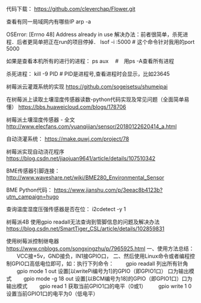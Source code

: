 代码下载：
https://github.com/cleverchap/Flower.git

查看有同一局域网内有哪些IP
arp -a

OSError: [Errno 48] Address already in use
解决办法：前者很简单，杀死进程．后者更简单把正在run的项目停掉．
lsof -i :5000 # 这个命令针对我用的port 5000

如果是查看本机所有的进行的进程：
ps aux　 #　用ps -A查看所有进程

杀死进程：
kill -9 PID # PID是进程号,查看进程时会显示，比如23645

树莓派云灌溉系统的实现
https://github.com/sogeisetsu/shumeipai

在树莓派上读取土壤湿度传感器读数-python代码实现及常见问题（全面简单易懂）
https://bbs.huaweicloud.com/blogs/178706

树莓派土壤湿度传感器 - 全文
http://www.elecfans.com/yuanqijian/sensor/20180122620414_a.html

自动浇灌系统：
https://make.quwj.com/project/78

树莓派实现自动浇花程序
https://blog.csdn.net/jiaojuan9641/article/details/107510342

BME传感器引脚连接：
http://www.waveshare.net/wiki/BME280_Environmental_Sensor

BME Python代码：
https://www.jianshu.com/p/3eeac8b4123b?utm_campaign=hugo

查询温度湿度压强传感器是否在位：
i2cdetect -y 1

树莓派4B 使用gpio readall无法查询到管脚信息的问题及解决办法
https://blog.csdn.net/SmartTiger_CSL/article/details/102859831

使用树莓派控制继电器
https://www.cnblogs.com/songxingzhu/p/7965925.html
一、使用方法总结：
　　VCC接+5v，GND接负，IN1接GPIO口，
二、然后使用Linux命令或者编程控制GPIO口高低电位即可，如：执行下列命令：
　　gpio readall 列出所有针角
　　gpio mode 1 out 设置[以writePi编号为1]的GPIO（即GPIO1口） 口为输出模式
　　gpio mode -g 18 out 设置[以BCM编号为18]的GPIO（即GPIO1口）口为输出模式
　　gpio read 1 获取当前GPIO1口的电平（0或1）
　　gpio write 1 0 设置当前GPIO1口的电平为0（低电平）